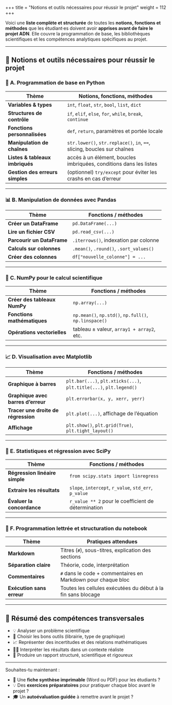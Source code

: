 +++
title = "Notions et outils nécessaires pour réussir le projet"
weight = 112
+++

Voici une **liste complète et structurée** de toutes les **notions, fonctions et méthodes** que les étudiant·es doivent avoir **apprises avant de faire le projet ADN**. Elle couvre la programmation de base, les bibliothèques scientifiques et les compétences analytiques spécifiques au projet.

---

## 🧠 **Notions et outils nécessaires pour réussir le projet**

### 🧾 **A. Programmation de base en Python**

| Thème                           | Notions, fonctions, méthodes                                             |
| ------------------------------- | ------------------------------------------------------------------------ |
| **Variables & types**           | `int`, `float`, `str`, `bool`, `list`, `dict`                            |
| **Structures de contrôle**      | `if`, `elif`, `else`, `for`, `while`, `break`, `continue`                |
| **Fonctions personnalisées**    | `def`, `return`, paramètres et portée locale                             |
| **Manipulation de chaînes**     | `str.lower()`, `str.replace()`, `in`, `==`, slicing, boucles sur chaînes |
| **Listes & tableaux imbriqués** | accès à un élément, boucles imbriquées, conditions dans les listes       |
| **Gestion des erreurs simples** | (optionnel) `try/except` pour éviter les crashs en cas d’erreur          |

---

### 📊 **B. Manipulation de données avec Pandas**

| Thème                      | Fonctions / méthodes                    |
| -------------------------- | --------------------------------------- |
| **Créer un DataFrame**     | `pd.DataFrame(...)`                     |
| **Lire un fichier CSV**    | `pd.read_csv(...)`                      |
| **Parcourir un DataFrame** | `.iterrows()`, indexation par colonne   |
| **Calculs sur colonnes**   | `.mean()`, `.round()`, `.sort_values()` |
| **Créer des colonnes**     | `df["nouvelle_colonne"] = ...`          |

---

### 🧮 **C. NumPy pour le calcul scientifique**

| Thème                        | Fonctions / méthodes                                  |
| ---------------------------- | ----------------------------------------------------- |
| **Créer des tableaux NumPy** | `np.array(...)`                                       |
| **Fonctions mathématiques**  | `np.mean()`, `np.std()`, `np.full()`, `np.linspace()` |
| **Opérations vectorielles**  | tableau ± valeur, `array1 + array2`, etc.             |

---

### 📈 **D. Visualisation avec Matplotlib**

| Thème                               | Fonctions / méthodes                                                |
| ----------------------------------- | ------------------------------------------------------------------- |
| **Graphique à barres**              | `plt.bar(...)`, `plt.xticks(...)`, `plt.title(...)`, `plt.legend()` |
| **Graphique avec barres d’erreur**  | `plt.errorbar(x, y, xerr, yerr)`                                    |
| **Tracer une droite de régression** | `plt.plot(...)`, affichage de l’équation                            |
| **Affichage**                       | `plt.show()`, `plt.grid(True)`, `plt.tight_layout()`                |

---

### 📐 **E. Statistiques et régression avec SciPy**

| Thème                          | Fonctions / méthodes                                  |
| ------------------------------ | ----------------------------------------------------- |
| **Régression linéaire simple** | `from scipy.stats import linregress`                  |
| **Extraire les résultats**     | `slope`, `intercept`, `r_value`, `std_err`, `p_value` |
| **Évaluer la concordance**     | `r_value ** 2` pour le coefficient de détermination   |

---

### 📓 **F. Programmation lettrée et structuration du notebook**

| Thème                     | Pratiques attendues                                          |
| ------------------------- | ------------------------------------------------------------ |
| **Markdown**              | Titres (`#`), sous-titres, explication des sections          |
| **Séparation claire**     | Théorie, code, interprétation                                |
| **Commentaires**          | `#` dans le code + commentaires en Markdown pour chaque bloc |
| **Exécution sans erreur** | Toutes les cellules exécutées du début à la fin sans blocage |

---

## 🧪 Résumé des compétences transversales

* 💡 Analyser un problème scientifique
* 🧰 Choisir les bons outils (librairie, type de graphique)
* 📈 Représenter des incertitudes et des relations mathématiques
* 🧑‍🔬 Interpréter les résultats dans un contexte réaliste
* 🧹 Produire un rapport structuré, scientifique et rigoureux

---

Souhaites-tu maintenant :

* 📄 Une **fiche synthèse imprimable** (Word ou PDF) pour les étudiants ?
* 💡 Des **exercices préparatoires** pour pratiquer chaque bloc avant le projet ?
* 🎓 Un **autoévaluation guidée** à remettre avant le projet ?
